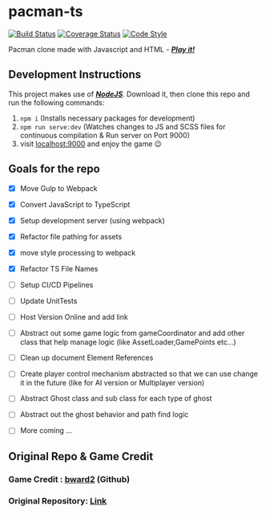 # pacman-ts
[![Build Status](https://travis-ci.com/bward2/pacman-js.svg?branch=master)](https://travis-ci.com/bward2/pacman-js)
[![Coverage Status](https://coveralls.io/repos/github/bward2/pacman-js/badge.svg?branch=master)](https://coveralls.io/github/bward2/pacman-js?branch=master)
[![Code Style](https://img.shields.io/badge/code%20style-airbnb-brightgreen.svg)](https://github.com/airbnb/javascript)

Pacman clone made with Javascript and HTML - *__[Play it!](https://bward2.github.io/pacman-js/)__*

## Development Instructions

This project makes use of *__[NodeJS](https://nodejs.org/en/)__*. Download it, then clone this repo and run the following commands:  
1. `npm i` (Installs necessary packages for development)
1. `npm run serve:dev` (Watches changes to JS and SCSS files for continuous compilation & Run server on Port 9000)
1. visit [localhost:9000](http://localhost:9000) and enjoy the game 😉

## Goals for the repo 
- [X] Move Gulp to Webpack
- [X] Convert JavaScript to TypeScript
- [X] Setup development server (using webpack)
- [X] Refactor file pathing for assets 
- [X] move style processing to webpack
- [X] Refactor TS File Names
- [ ] Setup CI/CD Pipelines 
- [ ] Update UnitTests
- [ ] Host Version Online and add link
- [ ] Abstract out some game logic from gameCoordinator and add other class that help manage logic (like AssetLoader,GamePoints etc...)
- [ ] Clean up document Element References
- [ ] Create player control mechanism abstracted so that we can use change it in the future (like for AI version or Multiplayer version)
- [ ] Abstract Ghost class and sub class for each type of ghost
- [ ] Abstract out the ghost behavior and path find logic 
- [ ] More coming ...


## Original Repo & Game Credit 

### Game Credit : [bward2](https://github.com/bward2) (Github)
### Original Repository: [Link](https://github.com/bward2/pacman-js) 

